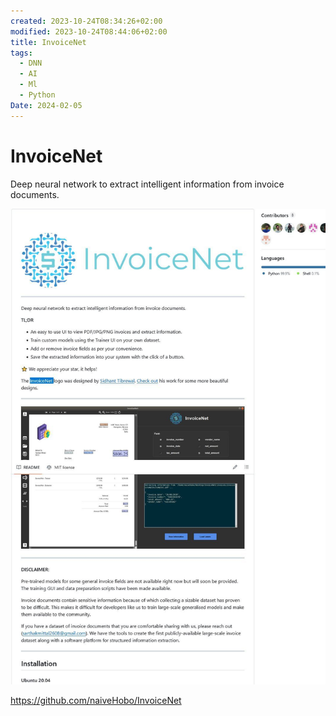 ```yaml
---
created: 2023-10-24T08:34:26+02:00
modified: 2023-10-24T08:44:06+02:00
title: InvoiceNet
tags:
  - DNN
  - AI
  - Ml
  - Python
Date: 2024-02-05
---
```


# InvoiceNet

Deep neural network to extract intelligent information from invoice documents.


![](../_asset/2023-10-24-InvoiceNet_image_1.jpg)


<https://github.com/naiveHobo/InvoiceNet>

